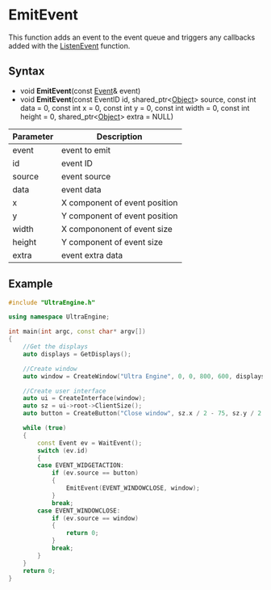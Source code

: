# EmitEvent

This function adds an event to the event queue and triggers any callbacks added with the [ListenEvent](ListenEvent.md) function.

## Syntax

- void **EmitEvent**(const [Event](Event.md)& event)
- void **EmitEvent**(const EventID id, shared_ptr<[Object](Object.md)\> source, const int data = 0, const int x = 0, const int y = 0, const int width = 0, const int height = 0, shared_ptr<[Object](Object.md)\> extra = NULL)

| Parameter | Description |
| --- | --- |
| event | event to emit |
| id | event ID |
| source | event source |
| data | event data |
| x | X component of event position |
| y | Y component of event position |
| width | X compononent of event size | 
| height | Y component of event size |
| extra | event extra data |

## Example

```c++
#include "UltraEngine.h"

using namespace UltraEngine;

int main(int argc, const char* argv[])
{
    //Get the displays
    auto displays = GetDisplays();

    //Create window
    auto window = CreateWindow("Ultra Engine", 0, 0, 800, 600, displays[0]);

    //Create user interface
    auto ui = CreateInterface(window);
    auto sz = ui->root->ClientSize();
    auto button = CreateButton("Close window", sz.x / 2 - 75, sz.y / 2 - 15, 150, 30, ui->root);

    while (true)
    {
        const Event ev = WaitEvent();
        switch (ev.id)
        {
        case EVENT_WIDGETACTION:
            if (ev.source == button)
            {
                EmitEvent(EVENT_WINDOWCLOSE, window);
            }
            break;
        case EVENT_WINDOWCLOSE:
            if (ev.source == window)
            {
                return 0;
            }
            break;
        }
    }
    return 0;
}
```
